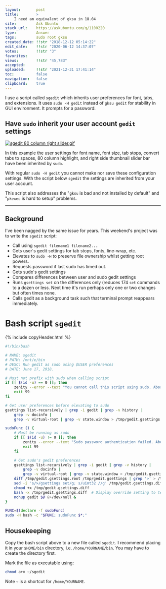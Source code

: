 ```yaml
---
layout:       post
title:        >
    I need an equivalent of gksu in 18.04
site:         Ask Ubuntu
stack_url:    https://askubuntu.com/q/1100220
type:         Answer
tags:         sudo root gksu
created_date: !!str "2018-12-12 05:14:22"
edit_date:    !!str "2020-06-12 14:37:07"
votes:        !!str "3"
favorites:    
views:        !!str "45,783"
accepted:     
uploaded:     !!str "2021-12-31 17:41:14"
toc:          false
navigation:   false
clipboard:    true
---
```


I use a script called `sgedit` which inherits user preferences for font, tabs, and extensions. It uses `sudo -H gedit` instead of `gksu gedit` for stability in GUI environment. It prompts for a password.

## Have `sudo` inherit your user account `gedit` settings

[![sgedit 80 column right slider.gif][1]][1]

In this example the user settings for font name, font size, tab stops, convert tabs to spaces, 80 column highlight, and right side thumbnail slider bar have been inherited by `sudo`.

With regular `sudo -H gedit` you cannot make nor save these configuration settings. With the script below `sgedit` the settings are inherited from your user account.

This script also addresses the "`gksu` is bad and not installed by default" and "`pkexec` is hard to setup" problems.

----------

## Background

I've been nagged by the same issue for years. This weekend's project was to write the `sgedit` script:

- Call using `sgedit filename1 filename2...`
- Gets user's gedit settings for tab stops, fonts, line-wrap, etc.
- Elevates to `sudo -H` to preserve file ownership whilst getting root powers. 
- Requests password if last sudo has timed out.
- Gets sudo's gedit settings
- Compares differences between user and sudo gedit settings
- Runs `gsettings set` on the differences only (reduces 174 `set` commands to a dozen or less. Next time it's run perhaps only one or two changes but often times none.
- Calls gedit as a background task such that terminal prompt reappears immediately.

# Bash script `sgedit`



{% include copyHeader.html %}
``` bash
#!/bin/bash

# NAME: sgedit
# PATH: /mnt/e/bin
# DESC: Run gedit as sudo using $USER preferences
# DATE: June 17, 2018.

# Must not prefix with sudo when calling script
if [[ $(id -u) == 0 ]]; then
    zenity --error --text "You cannot call this script using sudo. Aborting."
    exit 99
fi

# Get user preferences before elevating to sudo
gsettings list-recursively | grep -i gedit | grep -v history |
    grep -v docinfo |
    grep -v virtual-root | grep -v state.window > /tmp/gedit.gsettings

sudoFunc () {
    # Must be running as sudo
    if [[ $(id -u) != 0 ]]; then
        zenity --error --text "Sudo password authentication failed. Aborting."
        exit 99
    fi

    # Get sudo's gedit preferences
    gsettings list-recursively | grep -i gedit | grep -v history |
        grep -v docinfo |
        grep -v virtual-root | grep -v state.window > /tmp/gedit.gsettings.root
    diff /tmp/gedit.gsettings.root /tmp/gedit.gsettings | grep '>' > /tmp/gedit.gsettings.diff
    sed -i 's/>/gsettings set/g; s/uint32 //g' /tmp/gedit.gsettings.diff
    chmod +x /tmp/gedit.gsettings.diff
    bash -x /tmp/gedit.gsettings.diff  # Display override setting to terminal
    nohup gedit $@ &>/dev/null &
}

FUNC=$(declare -f sudoFunc)
sudo -H bash -c "$FUNC; sudoFunc $*;"

```

## Housekeeping

Copy the bash script above to a new file called `sgedit`. I recommend placing it in your `$HOME/bin` directory, i.e. `/home/YOURNAME/bin`. You may have to create the directory first.

Mark the file as executable using:

``` bash
chmod a+x ~/sgedit

```

Note `~` is a shortcut for `/home/YOURNAME`.


  [1]: https://i.stack.imgur.com/pVabr.gif
